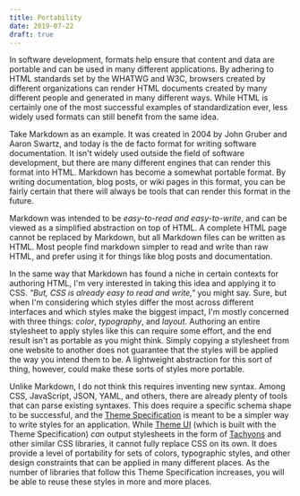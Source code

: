 ```yaml
---
title: Portability
date: 2019-07-22
draft: true
---
```


In software development, formats help ensure that content and data are portable and can be used in many different applications.
By adhering to HTML standards set by the WHATWG and W3C, browsers created by different organizations
can render HTML documents created by many different people and generated in many different ways.
While HTML is certainly one of the most successful examples of standardization ever,
less widely used formats can still benefit from the same idea.

Take Markdown as an example.
It was created in 2004 by John Gruber and Aaron Swartz, and today is the de facto format for writing software documentation.
It isn't widely used outside the field of software development,
but there are many different engines that can render this format into HTML.
Markdown has become a somewhat portable format.
By writing documentation, blog posts, or wiki pages in this format,
you can be fairly certain that there will always be tools that can render this format in the future.

Markdown was intended to be *easy-to-read and easy-to-write*, and can be viewed as a simplified abstraction on top of HTML.
A complete HTML page cannot be replaced by Markdown, but all Markdown files can be written as HTML.
Most people find markdown simpler to read and write than raw HTML, and prefer using it for things like blog posts and documentation.

In the same way that Markdown has found a niche in certain contexts for authoring HTML,
I'm very interested in taking this idea and applying it to CSS.
*"But, CSS is already easy to read and write,"* you might say.
Sure, but when I'm considering which styles differ the most across different interfaces and which styles make the biggest impact,
I'm mostly concerned with three things: *color*, *typography*, and *layout*.
Authoring an entire stylesheet to apply styles like this can require some effort,
and the end result isn't as portable as you might think.
Simply copying a stylesheet from one website to another does not guarantee that the styles will be applied the way you intend them to be.
A lightweight abstraction for this sort of thing, however, could make these sorts of styles more portable.

Unlike Markdown, I do not think this requires inventing new syntax.
Among CSS, JavaScript, JSON, YAML, and others, there are already plenty of tools that can parse existing syntaxes.
This does require a specific schema shape to be successful,
and the [Theme Specification][] is meant to be a simpler way to write styles for an application.
While [Theme UI][] (which is built with the Theme Specification) *can* output stylesheets in the form of [Tachyons](https://theme-ui.com/css/tachyons) and other similar CSS libraries, it cannot fully replace CSS on its own.
It does provide a level of portability for sets of colors, typographic styles,
and other design constraints that can be applied in many different places.
As the number of libraries that follow this Theme Specification increases,
you will be able to reuse these styles in more and more places.


[theme specification]: https://system-ui.com/theme
[theme ui]: https://theme-ui.com

